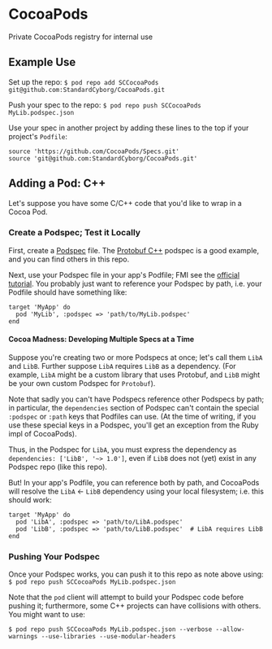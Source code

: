 # CocoaPods
Private CocoaPods registry for internal use

## Example Use

Set up the repo:
`$ pod repo add SCCocoaPods git@github.com:StandardCyborg/CocoaPods.git`

Push your spec to the repo:
`$ pod repo push SCCocoaPods MyLib.podspec.json`

Use your spec in another project by adding these lines to the top
if your project's `Podfile`:
```
source 'https://github.com/CocoaPods/Specs.git'
source 'git@github.com:StandardCyborg/CocoaPods.git'
```


## Adding a Pod: C++

Let's suppose you have some C/C++ code that you'd like to wrap
in a Cocoa Pod.  

### Create a Podspec; Test it Locally

First, create a [Podspec](https://guides.cocoapods.org/syntax/podspec.html)
file.  The [Protobuf C++](https://github.com/protocolbuffers/protobuf/blob/02f182e829c7ae51eae0b9a24a231b8e6473f3ff/Protobuf-C%2B%2B.podspec#L1)
podspec is a good example, and you can find others in this repo.

Next, use your Podspec file in your app's Podfile; FMI see
the [official tutorial](https://guides.cocoapods.org/using/using-cocoapods.html).
You probably just want to reference your Podspec by path, i.e. your
Podfile should have something like:
```
target 'MyApp' do
  pod 'MyLib', :podspec => 'path/to/MyLib.podspec'
end
```

#### Cocoa Madness: Developing Multiple Specs at a Time

Suppose you're creating two or more Podspecs at once; let's call
them `LibA` and `LibB`.  Further suppose `LibA` requires `LibB`
as a dependency.  (For example, `LibA` might be a custom library
that uses Protobuf, and `LibB` might be your own custom Podspec
for `Protobuf`).  

Note that sadly you can't have Podspecs reference other Podspecs by path;
in particular, the `dependencies` section of Podspec can't contain the
special `:podspec` or `:path` keys that Podfiles can use.  (At the time of
writing, if you use these special keys in a Podspec, you'll get an exception
from the Ruby impl of CocoaPods).  

Thus, in the Podspec for `LibA`, you must express the dependency as
`dependencies: ['LibB', '~> 1.0']`, even if `LibB` does not (yet) exist
in any Podspec repo (like this repo).

But! In your app's Podfile, you can reference both by path, and CocoaPods
will resolve the `LibA` <- `LibB` dependency using your local filesystem;
i.e. this should work:

```
target 'MyApp' do
  pod 'LibA', :podspec => 'path/to/LibA.podspec'
  pod 'LibB', :podspec => 'path/to/LibB.podspec'  # LibA requires LibB
end
```

### Pushing Your Podspec

Once your Podspec works, you can push it to this repo as note above
using:
`$ pod repo push SCCocoaPods MyLib.podspec.json`

Note that the `pod` client will attempt to build your Podspec code
before pushing it; furthermore, some C++ projects can have collisions
with others.  You might want to use:

`$ pod repo push SCCocoaPods MyLib.podspec.json --verbose --allow-warnings --use-libraries --use-modular-headers`

